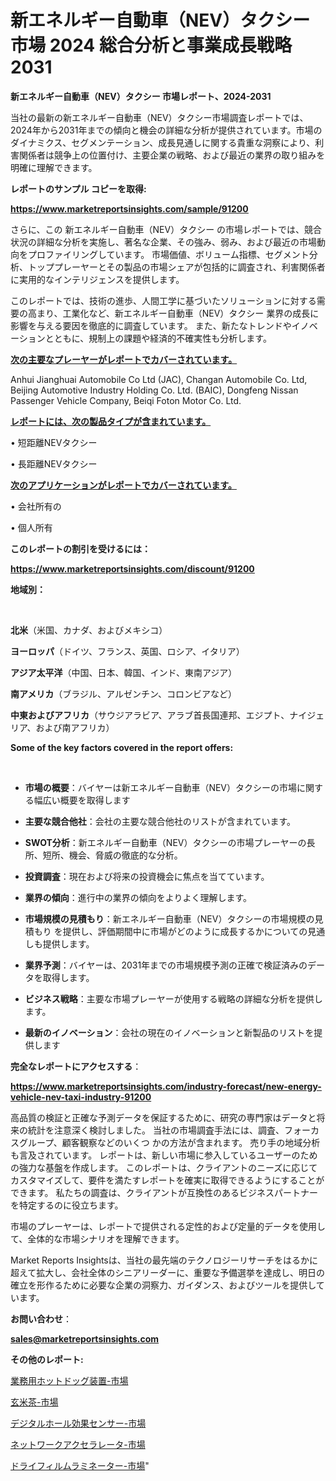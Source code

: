 # 新エネルギー自動車（NEV）タクシー 市場 2024 総合分析と事業成長戦略 2031

<strong>新エネルギー自動車（NEV）タクシー 市場レポート、2024-2031</strong>

当社の最新の新エネルギー自動車（NEV）タクシー市場調査レポートでは、2024年から2031年までの傾向と機会の詳細な分析が提供されています。市場のダイナミクス、セグメンテーション、成長見通しに関する貴重な洞察により、利害関係者は競争上の位置付け、主要企業の戦略、および最近の業界の取り組みを明確に理解できます。



<strong>レポートのサンプル コピーを取得:</strong> <a href=https://www.marketreportsinsights.com/sample/91200>

<strong><u>https://www.marketreportsinsights.com/sample/91200</u></strong></a>

さらに、この 新エネルギー自動車（NEV）タクシー の市場レポートでは、競合状況の詳細な分析を実施し、著名な企業、その強み、弱み、および最近の市場動向をプロファイリングしています。 市場価値、ボリューム指標、セグメント分析、トッププレーヤーとその製品の市場シェアが包括的に調査され、利害関係者に実用的なインテリジェンスを提供します。

このレポートでは、技術の進歩、人間工学に基づいたソリューションに対する需要の高まり、工業化など、新エネルギー自動車（NEV）タクシー 業界の成長に影響を与える要因を徹底的に調査しています。 また、新たなトレンドやイノベーションとともに、規制上の課題や経済的不確実性も分析します。



<strong><u>次の主要なプレーヤーがレポートでカバーされています。</u></strong>

Anhui Jianghuai Automobile Co Ltd (JAC), Changan Automobile Co. Ltd, Beijing Automotive Industry Holding Co. Ltd. (BAIC), Dongfeng Nissan Passenger Vehicle Company, Beiqi Foton Motor Co. Ltd.



<strong><u><b>レポートには、次の製品タイプが含まれています。</b></u></strong>

• 短距離NEVタクシー

• 長距離NEVタクシー



<strong><u><b>次のアプリケーションがレポートでカバーされています。</b></u></strong>

• 会社所有の

• 個人所有



<strong><b>このレポートの割引を受けるには：</b></strong>

<a href=https://www.marketreportsinsights.com/discount/91200>

<strong><u>https://www.marketreportsinsights.com/discount/91200</u></strong></a>



<strong>地域別：</strong>

<strong> </strong>



<strong>北米</strong>（米国、カナダ、およびメキシコ）



<strong>ヨーロッパ</strong>（ドイツ、フランス、英国、ロシア、イタリア）



<strong>アジア太平洋</strong>（中国、日本、韓国、インド、東南アジア）



<strong>南アメリカ</strong>（ブラジル、アルゼンチン、コロンビアなど）



<strong>中東およびアフリカ</strong>（サウジアラビア、アラブ首長国連邦、エジプト、ナイジェリア、および南アフリカ）



<strong>Some of the key factors covered in the report offers:</strong>

<strong> </strong>
<ul>
  <li>

<strong>市場の概要</strong>：バイヤーは新エネルギー自動車（NEV）タクシーの市場に関する幅広い概要を取得します</li>
  <li>

<strong>主要な競合他社</strong>：会社の主要な競合他社のリストが含まれています。</li>
  <li>

<strong>SWOT分析</strong>：新エネルギー自動車（NEV）タクシーの市場プレーヤーの長所、短所、機会、脅威の徹底的な分析。</li>
  <li>

<strong>投資調査</strong>：現在および将来の投資機会に焦点を当てています。</li>
  <li>

<strong>業界の傾向</strong>：進行中の業界の傾向をよりよく理解します。</li>
  <li>

<strong>市場規模の見積もり</strong>：新エネルギー自動車（NEV）タクシーの市場規模の見積もり を提供し、評価期間中に市場がどのように成長するかについての見通しも提供します。</li>
  <li>

<strong>業界予測</strong>：バイヤーは、2031年までの市場規模予測の正確で検証済みのデータを取得します。</li>
  <li>

<strong>ビジネス戦略</strong>：主要な市場プレーヤーが使用する戦略の詳細な分析を提供します。</li>
  <li>

<strong>最新のイノベーション</strong>：会社の現在のイノベーションと新製品のリストを提供します</li>
</ul>


<strong>完全なレポートにアクセスする</strong>：

<a href=https://www.marketreportsinsights.com/industry-forecast/new-energy-vehicle-nev-taxi-industry-91200>

<strong><u>https://www.marketreportsinsights.com/industry-forecast/new-energy-vehicle-nev-taxi-industry-91200</u></strong></a>

高品質の検証と正確な予測データを保証するために、研究の専門家はデータと将来の統計を注意深く検討しました。 当社の市場調査手法には、調査、フォーカスグループ、顧客観察などのいくつ かの方法が含まれます。 売り手の地域分析も言及されています。 レポートは、新しい市場に参入しているユーザーのための強力な基盤を作成します。 このレポートは、クライアントのニーズに応じてカスタマイズして、要件を満たすレポートを確実に取得できるようにすることができます。 私たちの調査は、クライアントが互換性のあるビジネスパートナーを特定するのに役立ちます。

市場のプレーヤーは、レポートで提供される定性的および定量的データを使用して、全体的な市場シナリオを理解できます。

Market Reports Insightsは、当社の最先端のテクノロジーリサーチをはるかに超えて拡大し、会社全体のシニアリーダーに、重要な予備選挙を達成し、明日の確立を形作るために必要な企業の洞察力、ガイダンス、およびツールを提供しています。



<strong><b>お問い合わせ</b></strong>：

<a href=mailto:sales@marketreportsinsights.com>

<strong><u>sales@marketreportsinsights.com</u></strong></a>



<strong>その他のレポート:</strong>

<a href=https://www.linkedin.com/pulse/業務用ホットドッグ装置-市場-2023-年のダイナミクスとビジネストレンド-vyl7f/>業務用ホットドッグ装置-市場</a>

<a href=https://www.linkedin.com/pulse/玄米茶-市場-2023-総合分析と事業成長戦略-2030-trendsetters-testimonials-360-anal-j8i3f/>玄米茶-市場</a>

<a href=https://www.linkedin.com/pulse/デジタルホール効果センサー-市場-2023-総合分析と事業成長戦略-2030-kdddf/>デジタルホール効果センサー-市場</a>

<a href=https://www.linkedin.com/pulse/ネットワークアクセラレータ-市場-2030-年までの需要に焦点を当てた-qimbf/>ネットワークアクセラレータ-市場</a>

<a href=https://www.linkedin.com/pulse/ドライフィルムラミネーター-市場-2030-年までの需要に焦点を当てた-ua1ff/>ドライフィルムラミネーター-市場</a>"

